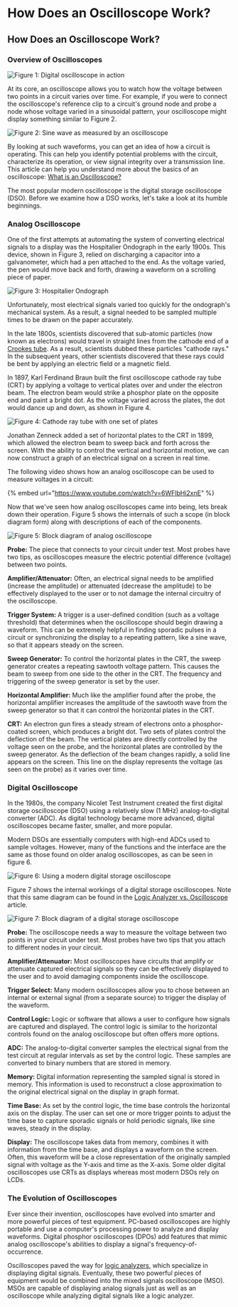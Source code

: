 # How Does an Oscilloscope Work?

## How Does an Oscilloscope Work?

### Overview of Oscilloscopes

![Figure 1: Digital oscilloscope in action](../.gitbook/assets/040914-f-0000c-005.JPG)

At its core, an oscilloscope allows you to watch how the voltage between two points in a circuit varies over time. For example, if you were to connect the oscilloscope's reference clip to a circuit's ground node and probe a node whose voltage varied in a sinusoidal pattern, your oscilloscope might display something similar to Figure 2.

![Figure 2: Sine wave as measured by an oscilloscope](../.gitbook/assets/2018-10-01_1606.png)

By looking at such waveforms, you can get an idea of how a circuit is operating. This can help you identify potential problems with the circuit, characterize its operation, or view signal integrity over a transmission line. This article can help you understand more about the basics of an oscilloscope: [What is an Oscilloscope?](what-is-an-oscilloscope.md)

The most popular modern oscilloscope is the digital storage oscilloscope \(DSO\). Before we examine how a DSO works, let's take a look at its humble beginnings.

### Analog Oscilloscope

One of the first attempts at automating the system of converting electrical signals to a display was the  Hospitalier Ondograph in the early 1900s. This device, shown in Figure 3, relied on discharging a capacitor into a galvanometer, which had a pen attached to the end. As the voltage varied, the pen would move back and forth, drawing a waveform on a scrolling piece of paper.

![Figure 3: Hospitalier Ondograph](../.gitbook/assets/hospitalier_ondograph.png)

Unfortunately, most electrical signals varied too quickly for the ondograph's mechanical system. As a result, a signal needed to be sampled multiple times to be drawn on the paper accurately.

In the late 1800s, scientists discovered that sub-atomic particles \(now known as electrons\) would travel in straight lines from the cathode end of a [Crookes tube](https://en.wikipedia.org/wiki/Crookes_tube). As a result, scientists dubbed these particles "cathode rays." In the subsequent years, other scientists discovered that these rays could be bent by applying an electric field or a magnetic field.

In 1897, Karl Ferdinand Braun built the first oscilloscope cathode ray tube \(CRT\) by applying a voltage to vertical plates over and under the electron beam. The electron beam would strike a phosphor plate on the opposite end and paint a bright dot. As the voltage varied across the plates, the dot would dance up and down, as shown in Figure 4.

![Figure 4: Cathode ray tube with one set of plates](../.gitbook/assets/crt-diagram.png)

Jonathan Zenneck added a set of horizontal plates to the CRT in 1899, which allowed the electron beam to sweep back and forth across the screen. With the ability to control the vertical and horizontal motion, we can now construct a graph of an electrical signal on a screen in real time.

The following video shows how an analog oscilloscope can be used to measure voltages in a circuit:

{% embed url="https://www.youtube.com/watch?v=6WFlbHi2xnE" %}

Now that we've seen how analog oscilloscopes came into being, lets break down their operation. Figure 5 shows the internals of such a scope \(in block diagram form\) along with descriptions of each of the components.

![Figure 5: Block diagram of analog oscilloscope](../.gitbook/assets/analog-oscilloscope-diagram.png)

**Probe:** The piece that connects to your circuit under test. Most probes have two tips, as oscilloscopes measure the electric potential difference \(voltage\) between two points.

**Amplifier/Attenuator:** Often, an electrical signal needs to be amplified \(increase the amplitude\) or attenuated \(decrease the amplitude\) to be effectively displayed to the user or to not damage the internal circuitry of the oscilloscope.

**Trigger System:** A trigger is a user-defined condition \(such as a voltage threshold\) that determines when the oscilloscope should begin drawing a waveform. This can be extremely helpful in finding sporadic pulses in a circuit or synchronizing the display to a repeating pattern, like a sine wave, so that it appears steady on the screen.

**Sweep Generator:** To control the horizontal plates in the CRT, the sweep generator creates a repeating sawtooth voltage pattern. This causes the beam to sweep from one side to the other in the CRT. The frequency and triggering of the sweep generator is set by the user.

**Horizontal Amplifier:** Much like the amplifier found after the probe, the horizontal amplifier increases the amplitude of the sawtooth wave from the sweep generator so that it can control the horizontal plates in the CRT.

**CRT:** An electron gun fires a steady stream of electrons onto a phosphor-coated screen, which produces a bright dot. Two sets of plates control the deflection of the beam. The vertical plates are directly controlled by the voltage seen on the probe, and the horizontal plates are controlled by the sweep generator. As the deflection of the beam changes rapidly, a solid line appears on the screen. This line on the display represents the voltage \(as seen on the probe\) as it varies over time.

### Digital Oscilloscope

In the 1980s, the company Nicolet Test Instrument created the first digital storage oscilloscope \(DSO\) using a relatively slow \(1 MHz\) analog-to-digital converter \(ADC\). As digital technology became more advanced, digital oscilloscopes became faster, smaller, and more popular.

Modern DSOs are essentially computers with high-end ADCs used to sample voltages. However, many of the functions and the interface are the same as those found on older analog oscilloscopes, as can be seen in figure 6.

![Figure 6: Using a modern digital storage oscilloscope](../.gitbook/assets/using_dso.jpg)

Figure 7 shows the internal workings of a digital storage oscilloscopes. Note that this same diagram can be found in the [Logic Analyzer vs. Oscilloscope](../logic-analyzers/logic-analyzer-vs.-oscilloscope.md) article.

![Figure 7: Block diagram of a digital storage oscilloscope](../.gitbook/assets/oscilloscope_block_diagram%20%281%29.png)

**Probe:** The oscilloscope needs a way to measure the voltage between two points in your circuit under test. Most probes have two tips that you attach to different nodes in your circuit.

**Amplifier/Attenuator:** Most oscilloscopes have circuits that amplify or attenuate captured electrical signals so they can be effectively displayed to the user and to avoid damaging components inside the oscilloscope.

**Trigger Select:** Many modern oscilloscopes allow you to chose between an internal or external signal \(from a separate source\) to trigger the display of the waveform.

**Control Logic:** Logic or software that allows a user to configure how signals are captured and displayed. The control logic is similar to the horizontal controls found on the analog oscilloscope but often offers more options.

**ADC:** The analog-to-digital converter samples the electrical signal from the test circuit at regular intervals as set by the control logic. These samples are converted to binary numbers that are stored in memory.

**Memory:** Digital information representing the sampled signal is stored in memory. This information is used to reconstruct a close approximation to the original electrical signal on the display in graph format.

**Time Base:** As set by the control logic, the time base controls the horizontal axis on the display. The user can set one or more trigger points to adjust the time base to capture sporadic signals or hold periodic signals, like sine waves, steady in the display.

**Display:** The oscilloscope takes data from memory, combines it with information from the time base, and displays a waveform on the screen. Often, this waveform will be a close representation of the originally sampled signal with voltage as the Y-axis and time as the X-axis. Some older digital oscilloscopes use CRTs as displays whereas most modern DSOs rely on LCDs.

### The Evolution of Oscilloscopes

Ever since their invention, oscilloscopes have evolved into smarter and more powerful pieces of test equipment. PC-based oscilloscopes are highly portable and use a computer's processing power to analyze and display waveforms. Digital phosphor oscilloscopes \(DPOs\) add features that mimic analog oscilloscope's abilities to display a signal's frequency-of-occurrence.

Oscilloscopes paved the way for [logic analyzers](../logic-analyzers/what-is-a-logic-analyzer.md), which specialize in displaying digital signals. Eventually, these two powerful pieces of equipment would be combined into the mixed signals oscilloscope \(MSO\). MSOs are capable of displaying analog signals just as well as an oscilloscope while analyzing digital signals like a logic analyzer.

